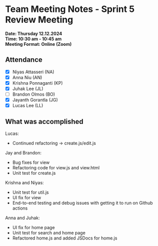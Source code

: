 # Team Meeting Notes - Sprint 5 Review Meeting

**Date: Thursday 12.12.2024**\
**Time: 10:30 am - 10:45 am**\
**Meeting Format: Online (Zoom)**

## Attendance

- [x] Niyas Attasseri (NA)
- [x] Anna Niu (AN)
- [x] Krishna Ponnaganti (KP)
- [x] Juhak Lee (JL)
- [ ] Brandon Olmos (BO)
- [x] Jayanth Gorantla (JG)
- [x] Lucas Lee (LL)

## What was accomplished

Lucas:
- Continued refactoring -> create.js/edit.js

Jay and Brandon:
- Bug fixes for view
- Refactoring code for view.js and view.html
- Unit test for create.js

Krishna and Niyas:
- Unit test for util.js
- UI fix for view
- End-to-end testing and debug issues with getting it to run on Github actions

Anna and Juhak:
- UI fix for home page
- Unit test for search and home page
- Refactored home.js and added JSDocs for home.js

